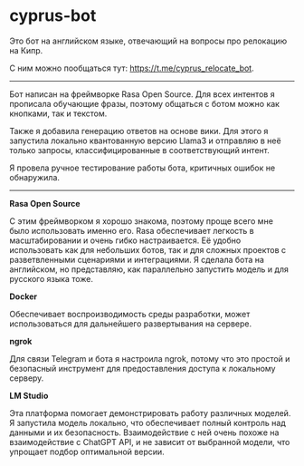 # cyprus-bot

Это бот на английском языке, отвечающий на вопросы про релокацию на Кипр.

С ним можно пообщаться тут: https://t.me/cyprus_relocate_bot.

***

Бот написан на фреймворке Rasa Open Source.
Для всех интентов я прописала обучающие фразы, поэтому общаться с ботом можно как кнопками, так и текстом.

Также я добавила генерацию ответов на основе вики. Для этого я запустила локально квантованную версию Llama3 и отправляю в неё только запросы, классифицированные в соответствующий интент.

Я провела ручное тестирование работы бота, критичных ошибок не обнаружила.

***
**Rasa Open Source**

С этим фреймворком я хорошо знакома, поэтому проще всего мне было использовать именно его. Rasa обеспечивает легкость в масштабировании и очень гибко настраивается. Её удобно использовать как для небольших ботов, так и для сложных проектов с разветвленными сценариями и интеграциями.
Я сделала бота на английском, но представляю, как параллельно запустить модель и для русского языка тоже.

**Docker**

Обеспечивает воспроизводимость среды разработки, может использоваться для дальнейшего развертывания на сервере.

**ngrok**

Для связи Telegram и бота я настроила ngrok, потому что это простой и безопасный инструмент для предоставления доступа к локальному серверу.

**LM Studio**

Эта платформа помогает демонстрировать работу различных моделей. Я запустила модель локально, что обеспечивает полный контроль над данными и их безопасность. Взаимодействие с ней очень похоже на взаимодействие с ChatGPT API, и не зависит от выбранной модели, что упрощает подбор оптимальной версии.
